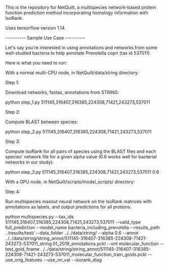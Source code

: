 This is the repository for NetQuilt, a multispecies network-based protein function prediction method incorporating homology information with IsoRank.

Uses tensorflow version 1.14.

---------- Sample Use Case ----------

Let's say you're interested in using annotations and networks from some well-studied bacteria to help annotate Prevotella copri (tax id 537011).

Here is what you need to run:

With a normal multi-CPU node, in NetQuilt/data/string directory:

Step 1:

Download networks, fastas, annotations from STRING:

python step_1.py 511145,316407,316385,224308,71421,243273,537011

Step 2:

Compute BLAST between species:

python step_2.py 511145,316407,316385,224308,71421,243273,537011

Step 3:

Compute IsoRank for all pairs of species using the BLAST files and each species' network file for a given alpha value (0.6 works well for bacterial networks in our study):

python step_3.py 511145,316407,316385,224308,71421,243273,537011 0.6

With a GPU node, in NetQuilt/scripts/model_scripts/ directory:

Step 4:

Run multispecies maxout neural network on the IsoRank matrices with annotations as labels, and output predictions for all proteins.

python multispecies.py --tax_ids 511145,316407,316385,224308,71421,243273,537011 --valid_type full_prediction --model_name bacteria_including_prevotella 
    --results_path ../results/test/ --data_folder ../../data/string/ --alpha 0.6 --annot ../../data/string/string_annot/511145-316407-316385-224308-71421-243273-537011_string.01_2019_annotations.pckl 
    --ont molecular_function --test_goid_fname ../../data/string/string_annot/511145-316407-316385-224308-71421-243273-537011_molecular_function_train_goids.pckl 
    --use_orig_features --use_nn_val --isorank_diag
